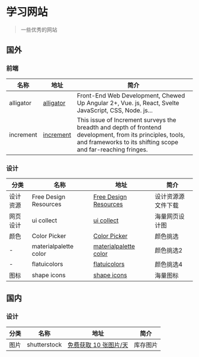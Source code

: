 # 学习网站

> 一些优秀的网站

## 国外

### 前端

| 名称      | 地址                               | 简介                                                                                                 |
|-----------|------------------------------------|------------------------------------------------------------------------------------------------------|
| alligator | [alligator](https://alligator.io/) | Front-End Web Development, Chewed Up Angular 2+, Vue. js, React, Svelte JavaScript, CSS, Node. js... |
increment|[increment](https://increment.com/frontend/)|This issue of Increment surveys the breadth and depth of frontend development, from its principles, tools, and frameworks to its shifting scope and far-reaching fringes. 

### 设计

| 分类   | 名称                  | 地址                                                      | 简介            |
|--------|-----------------------|-----------------------------------------------------------|-----------------|
| 设计资源 | Free Design Resources | [Free Design Resources](https://www.invisionapp.com/)     | 设计资源源文件下载 |
| 网页设计 | ui collect            | [ui collect](https://collectui.com/)                      | 海量网页设计图    |
| 颜色   | Color Picker          | [Color Picker](http://www.flatuicolorpicker.com/#)        | 颜色挑选         |
| -      | materialpalette color | [materialpalette color](https://www.materialpalette.com/) | 颜色挑选2        |
| -      | flatuicolors          | [flatuicolors](https://flatuicolors.com/)                 | 颜色挑选4        |
| 图标   | shape icons           | [shape icons](https://shape.so/)                          | 海量图标         |

## 国内

### 设计

| 分类 | 名称         | 地址                                                   | 简介   |
|-----|--------------|--------------------------------------------------------|--------|
| 图片 | shutterstock | [免费获取 10 张图片/天](https://www.shutterstock.com/zh/) | 库存图片 |
